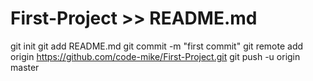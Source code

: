 # First-Project >> README.md
git init
git add README.md
git commit -m "first commit"
git remote add origin https://github.com/code-mike/First-Project.git
git push -u origin master
